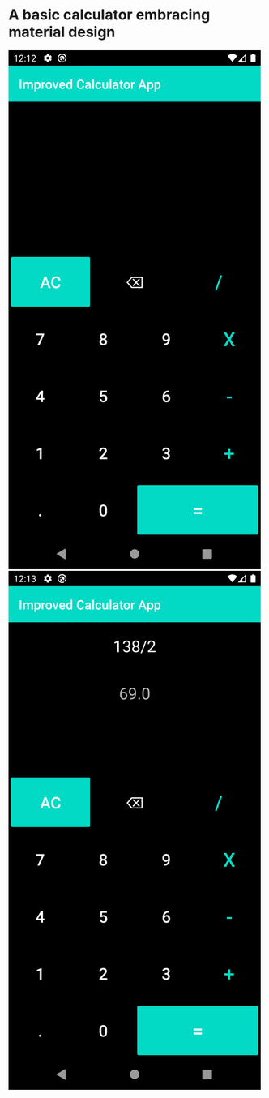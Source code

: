 # A basic calculator embracing material design


![Empty Screen](/Images/img1.png)
![Calculated](/Images/img2.png)